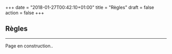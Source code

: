 +++
date = "2018-01-27T00:42:10+01:00"
title = "Règles"
draft = false
action = false
+++

## **Règles**
---  

Page en construction..
